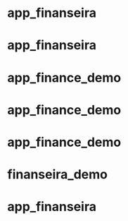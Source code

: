 # app_finanseira
# app_finanseira
# app_finance_demo
# app_finance_demo
# app_finance_demo
# finanseira_demo
# app_finanseira
